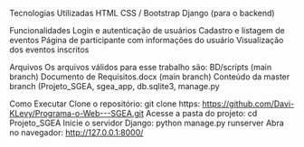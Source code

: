 Tecnologias Utilizadas
HTML
CSS / Bootstrap
Django (para o backend)

Funcionalidades
Login e autenticação de usuários
Cadastro e listagem de eventos
Página de participante com informações do usuário
Visualização dos eventos inscritos

Arquivos
Os arquivos válidos para esse trabalho são:
  BD/scripts (main branch)
  Documento de Requisitos.docx (main branch)
  Conteúdo da master branch (Projeto_SGEA, sgea_app, db.sqlite3, manage.py
  
  
  

Como Executar
Clone o repositório:
git clone https: https://github.com/Davi-KLevy/Programa-o-Web---SGEA.git
Acesse a pasta do projeto:
cd Projeto_SGEA
Inicie o servidor Django:
python manage.py runserver
Abra no navegador:
http://127.0.0.1:8000/
